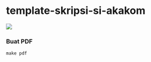 # template-skripsi-si-akakom
<img src="https://travis-ci.org/aldoridhoni/template-skripsi-si-akakom.svg"/>

### Buat PDF
`make pdf`
